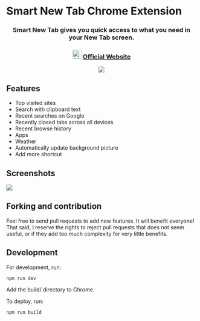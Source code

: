 # Smart New Tab Chrome Extension

<h3 align="center">
  Smart New Tab gives you quick access to what you need in your New Tab screen.
</h3>
<h3 align="center">
  <img src="https://yante-newtab.appspot.com/android-icon-96x96.png" width="24px" alt="ModHeader" />
  <a href="https://yante-newtab.appspot.com/">
    Official Website
  </a>
</h3>
<p align="center">
  <a href="https://chrome.google.com/webstore/detail/yante-new-tab/ppbaflbhifnaoimjkaogodphnbhdgmfi">
    <img src="https://yante-newtab.appspot.com/images/chrome_1x.png" srcset="https://yante-newtab.appspot.com/images/chrome_2x.png 2x">
  </a>
</p>

## Features

* Top visited sites
* Search with clipboard text
* Recent searches on Google
* Recently closed tabs across all devices
* Recent browse history
* Apps
* Weather
* Automatically update background picture
* Add more shortcut

## Screenshots

<img src="http://yante-newtab.appspot.com/images/screenshot1.png">

## Forking and contribution

Feel free to send pull requests to add new features. It will benefit everyone! That said, I reserve the rights to reject pull requests that does not seem useful, or if they add too much complexity for very little benefits.

## Development

For development, run:
```
npm run dev
```

Add the build/ directory to Chrome.

To deploy, run:
```
npm run build
```
